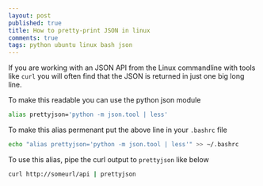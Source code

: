 ```yaml
---
layout: post
published: true
title: How to pretty-print JSON in linux
comments: true
tags: python ubuntu linux bash json
---
```


If you are working with an JSON API from the Linux commandline with tools like `curl` you will often find that the JSON is returned in just one big long line.

To make this readable you can use the python json module 

``` bash
alias prettyjson='python -m json.tool | less'
```

To make this alias permenant put the above line in your `.bashrc` file

``` bash
echo "alias prettyjson='python -m json.tool | less'" >> ~/.bashrc
```

To use this alias, pipe the curl output to `prettyjson` like below

``` bash
curl http://someurl/api | prettyjson
```
